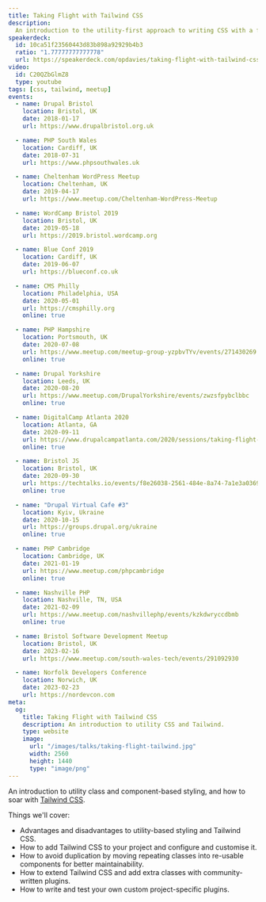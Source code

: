 ```yaml
---
title: Taking Flight with Tailwind CSS
description:
  An introduction to the utility-first approach to writing CSS with a focus on the Tailwind CSS framework.
speakerdeck:
  id: 10ca51f23560443d83b898a92929b4b3
  ratio: "1.77777777777778"
  url: https://speakerdeck.com/opdavies/taking-flight-with-tailwind-css
video:
  id: C20QZbGlmZ8
  type: youtube
tags: [css, tailwind, meetup]
events:
  - name: Drupal Bristol
    location: Bristol, UK
    date: 2018-01-17
    url: https://www.drupalbristol.org.uk

  - name: PHP South Wales
    location: Cardiff, UK
    date: 2018-07-31
    url: https://www.phpsouthwales.uk

  - name: Cheltenham WordPress Meetup
    location: Cheltenham, UK
    date: 2019-04-17
    url: https://www.meetup.com/Cheltenham-WordPress-Meetup

  - name: WordCamp Bristol 2019
    location: Bristol, UK
    date: 2019-05-18
    url: https://2019.bristol.wordcamp.org

  - name: Blue Conf 2019
    location: Cardiff, UK
    date: 2019-06-07
    url: https://blueconf.co.uk

  - name: CMS Philly
    location: Philadelphia, USA
    date: 2020-05-01
    url: https://cmsphilly.org
    online: true

  - name: PHP Hampshire
    location: Portsmouth, UK
    date: 2020-07-08
    url: https://www.meetup.com/meetup-group-yzpbvTYv/events/271430269
    online: true

  - name: Drupal Yorkshire
    location: Leeds, UK
    date: 2020-08-20
    url: https://www.meetup.com/DrupalYorkshire/events/zwzsfpybclbbc
    online: true

  - name: DigitalCamp Atlanta 2020
    location: Atlanta, GA
    date: 2020-09-11
    url: https://www.drupalcampatlanta.com/2020/sessions/taking-flight-tailwind-css
    online: true

  - name: Bristol JS
    location: Bristol, UK
    date: 2020-09-30
    url: https://techtalks.io/events/f8e26038-2561-484e-8a74-7a1e3a0369b8
    online: true

  - name: "Drupal Virtual Cafe #3"
    location: Kyiv, Ukraine
    date: 2020-10-15
    url: https://groups.drupal.org/ukraine
    online: true

  - name: PHP Cambridge
    location: Cambridge, UK
    date: 2021-01-19
    url: https://www.meetup.com/phpcambridge
    online: true

  - name: Nashville PHP
    location: Nashville, TN, USA
    date: 2021-02-09
    url: https://www.meetup.com/nashvillephp/events/kzkdwryccdbmb
    online: true

  - name: Bristol Software Development Meetup
    location: Bristol, UK
    date: 2023-02-16
    url: https://www.meetup.com/south-wales-tech/events/291092930

  - name: Norfolk Developers Conference
    location: Norwich, UK
    date: 2023-02-23
    url: https://nordevcon.com
meta:
  og:
    title: Taking Flight with Tailwind CSS
    description: An introduction to utility CSS and Tailwind.
    type: website
    image:
      url: "/images/talks/taking-flight-tailwind.jpg"
      width: 2560
      height: 1440
      type: "image/png"
---
```


An introduction to utility class and component-based styling, and how to soar with [Tailwind CSS][1].

Things we'll cover:

- Advantages and disadvantages to utility-based styling and Tailwind CSS.
- How to add Tailwind CSS to your project and configure and customise it.
- How to avoid duplication by moving repeating classes into re-usable components for better maintainability.
- How to extend Tailwind CSS and add extra classes with community-written plugins.
- How to write and test your own custom project-specific plugins.

[1]: https://tailwindcss.com
